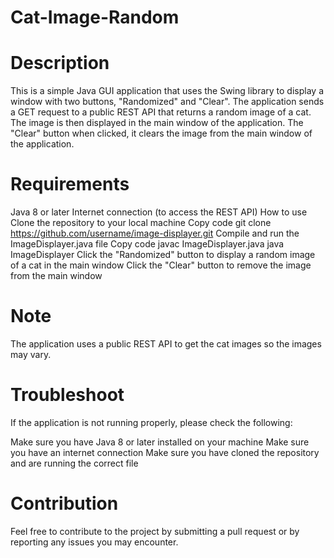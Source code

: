 # Cat-Image-Random
# Description
This is a simple Java GUI application that uses the Swing library to display a window with two buttons, "Randomized" and "Clear". The application sends a GET request to a public REST API that returns a random image of a cat. The image is then displayed in the main window of the application. The "Clear" button when clicked, it clears the image from the main window of the application.

# Requirements
Java 8 or later
Internet connection (to access the REST API)
How to use
Clone the repository to your local machine
Copy code
git clone https://github.com/username/image-displayer.git
Compile and run the ImageDisplayer.java file
Copy code
javac ImageDisplayer.java
java ImageDisplayer
Click the "Randomized" button to display a random image of a cat in the main window
Click the "Clear" button to remove the image from the main window

# Note
The application uses a public REST API to get the cat images so the images may vary.

# Troubleshoot
If the application is not running properly, please check the following:

Make sure you have Java 8 or later installed on your machine
Make sure you have an internet connection
Make sure you have cloned the repository and are running the correct file
# Contribution
Feel free to contribute to the project by submitting a pull request or by reporting any issues you may encounter.
